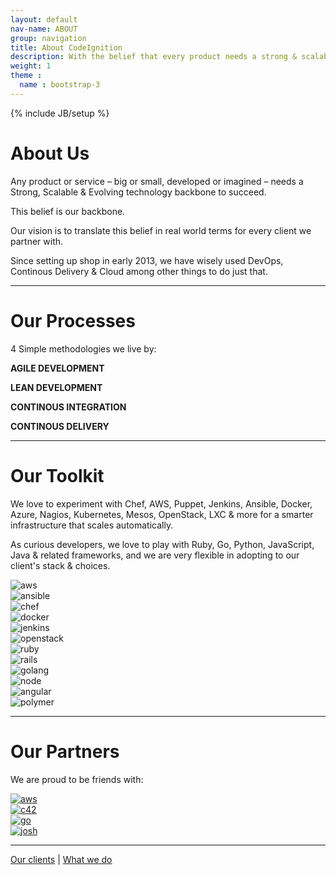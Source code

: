 ```yaml
---
layout: default
nav-name: ABOUT
group: navigation
title: About CodeIgnition
description: With the belief that every product needs a strong & scalable technology core, since 2013 CodeIgnition has used Continuous Delivery & Integration and Agile & Lean Development to strengthen Codebases & Infrastructures for clients around the world.
weight: 1
theme :
  name : bootstrap-3
---
```

{% include JB/setup %}

<h1>About Us</h1>
<div class="content-block">
  <div class="text">
    <p>Any product or service – big or small, developed or imagined – needs a Strong, Scalable & Evolving technology backbone to succeed.</p>
    <p>This belief is our backbone.</p>
    <p>Our vision is to translate this belief in real world terms for every client we partner with.</p>
    <p>Since setting up shop in early 2013, we have wisely used DevOps, Continous Delivery & Cloud among other things to do just that.</p>
  </div>
</div>
<hr/>
<div class="content-block">
  <h1 class="purple">Our Processes</h1>
  <p class="text">4 Simple methodologies we live by:</p>
  <p><strong>AGILE DEVELOPMENT</strong></p>
  <p><strong>LEAN DEVELOPMENT</strong></p>
  <p><strong>CONTINOUS INTEGRATION</strong></p>
  <p><strong>CONTINOUS DELIVERY</strong></p>
</div>
<hr/>
<div class="content-block">
  <h1 class="purple">Our Toolkit</h1>
  <div class="text">
    <p>We love to experiment with Chef, AWS, Puppet, Jenkins, Ansible, Docker, Azure, Nagios, Kubernetes, Mesos, OpenStack, LXC & more for a smarter infrastructure that scales automatically.</p>
    <p>As curious developers, we love to play with Ruby, Go, Python, JavaScript, Java & related frameworks, and we are very flexible in adopting to our client's stack & choices.</p>
  </div>
  <div class="row">
    <div class="col-md-6">
      <div class="col-md-4"><img alt="aws" class="img-responsive" src="{{ ASSET_PATH }}/images/aws.png"></div>
      <div class="col-md-4"><img alt="ansible" class="img-responsive" src="{{ ASSET_PATH }}/images/ansible.png"></div>
      <div class="col-md-4"><img alt="chef" class="img-responsive" src="{{ ASSET_PATH }}/images/chef.png"></div>
    </div>
    <div class="col-md-6">
      <div class="col-md-4"><img alt="docker" class="img-responsive" src="{{ ASSET_PATH }}/images/docker.png"></div>
      <div class="col-md-4"><img alt="jenkins" class="img-responsive" src="{{ ASSET_PATH }}/images/jenkins.png"></div>
      <div class="col-md-4"><img alt="openstack" class="img-responsive" src="{{ ASSET_PATH }}/images/openstack.png"></div>
    </div>
  </div>
  <div class="row">
    <div class="col-md-6">
      <div class="col-md-4"><img alt="ruby" class="img-responsive" src="{{ ASSET_PATH }}/images/ruby.png"></div>
      <div class="col-md-4"><img alt="rails" class="img-responsive" src="{{ ASSET_PATH }}/images/rails.png"></div>
      <div class="col-md-4"><img alt="golang" class="img-responsive" src="{{ ASSET_PATH }}/images/golang.png"></div>
    </div>
    <div class="col-md-6">
      <div class="col-md-4"><img alt="node" class="img-responsive" src="{{ ASSET_PATH }}/images/node.png"></div>
      <div class="col-md-4"><img alt="angular" class="img-responsive" src="{{ ASSET_PATH }}/images/angular.png"></div>
      <div class="col-md-4"><img alt="polymer" class="img-responsive" src="{{ ASSET_PATH }}/images/polymer.png"></div>
    </div>
  </div>
</div>
<hr/>
<div class="content-block">
  <h1 class="purple">Our Partners</h1>
  <p class="text">We are proud to be friends with:</p>
  <div class="row">
    <div class="col-md-8 col-md-offset-2">
      <div class="col-md-3"><a href="http://aws.amazon.com/" target="_blank"><img alt="aws" class="img-responsive" src="{{ ASSET_PATH }}/images/aws.png"></a></div>
      <div class="col-md-3"><a href="http://c42.in/" target="_blank"><img alt="c42" class="img-responsive" src="{{ ASSET_PATH }}/images/c42logo.png"></a></div>
      <div class="col-md-3"><a href="http://www.go.cd/" target="_blank"><img alt="go" class="img-responsive" src="{{ ASSET_PATH }}/images/gocd.png"></a></div>
      <div class="col-md-3"><a href="http://www.joshsoftware.com/" target="_blank"><img alt="josh" class="img-responsive" src="{{ ASSET_PATH }}/images/josh.png"></a></div>
    </div>
  </div>
</div>
<hr/>
<div class="content-block">
  <p class="text">
    <a href="http://codeignition.co/clients.html">Our clients</a>
    |
    <a href="http://codeignition.co/services.html">What we do</a>
  </p>
</div>
